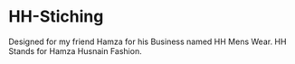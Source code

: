 # HH-Stiching
 Designed for my friend Hamza for his Business named HH Mens Wear. HH Stands for Hamza Husnain Fashion.
